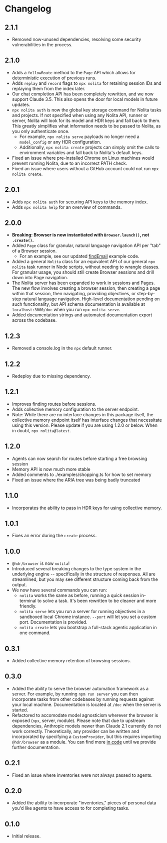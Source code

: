 # Changelog

## 2.1.1

- Removed now-unused dependencies, resolving some security vulnerabilities in the process.

## 2.1.0

- Adds a `followRoute` method to the `Page` API which allows for deterministic execution of previous runs.
- Adds `replay` and `record` flags to `npx nolita` for retaining session IDs and replaying them from the index later.
- Our chat completion API has been completely rewritten, and we now support Claude 3.5. This also opens the door for local models in future updates.
- `npx nolita auth` is now the global key storage command for Nolita tasks and projects. If not specified when using any Nolita API, runner or server, Nolita will look for its model and HDR keys and fall back to them. This greatly simplifies what information needs to be passed to Nolita, as you only authenticate once.
  - For example, `npx nolita serve` payloads no longer need a `model_config` or any HDR configuration.
  - Additionally, `npx nolita create` projects can simply omit the calls to environment variables and fall back to Nolita's default keys.
- Fixed an issue where pre-installed Chrome on Linux machines would prevent running Nolita, due to an incorrect PATH check.
- Fixed an issue where users without a GitHub account could not run `npx nolita create`.

## 2.0.1

- Adds `npx nolita auth` for securing API keys to the memory index.
- Adds `npx nolita help` for an overview of commands.

## 2.0.0

- **Breaking: Browser is now instantiated with `Browser.launch()`, not `.create()`.**
- Added `Page` class for granular, natural language navigation API per "tab" of a Browser session.
  - For an example, see our updated [findEmail](https://github.com/hdresearch/nolita/blob/1f57cc8f5b112faaf62cab488f88b047825bddfa/examples/findEmail.ts#L26-L41) example code.
- Added a general `Nolita` class for an equivalent API of our general `npx nolita` task runner in Node scripts, without needing to wrangle classes. For granular usage, you should still create Browser sessions and drill down into Page navigation.
- The Nolita server has been expanded to work in sessions and Pages. The new flow involves creating a browser session, then creating a page within that session, then navigating, providing objectives, or step-by-step natural language navigation. High-level documentation pending on such functionality, but API schema documentation is available at `localhost:3000/doc` when you run `npx nolita serve`.
- Added documentation strings and automated documentation export across the codebase.

## 1.2.3

- Removed a console.log in the `npx` default runner.

## 1.2.2

- Redeploy due to missing dependency.

## 1.2.1

- Improves finding routes before sessions.
- Adds collective memory configuration to the server endpoint.
- Note: While there are no interface changes in this package itself, the collective memory endpoint itself has interface changes that necessitate using this version. Please update if you are using 1.2.0 or below. When in doubt, `npx nolita@latest`.

## 1.2.0

- Agents can now search for routes before starting a free browsing session
- Memory API is now much more stable
- Added comments to ./examples/shopping.ts for how to set memory
- Fixed an issue where the ARIA tree was being badly truncated

## 1.1.0

- Incorporates the ability to pass in HDR keys for using collective memory.

## 1.0.1

- Fixes an error during the `create` process.

## 1.0.0

- `@hdr/browser` is now `nolita`!
- Introduced several breaking changes to the type system in the underlying engine -- specifically in the structure of responses. All are streamlined, but you may see different structure coming back from the output.
- We now have several commands you can run:
  - `nolita` works the same as before, running a quick session in-terminal to solve a task. It's been rewritten to be cleaner and more friendly.
  - `nolita serve` lets you run a server for running objectives in a sandboxed local Chrome instance. `--port` will let you set a custom port. Documentation is provided.
  - `nolita create` lets you bootstrap a full-stack agentic application in one command.

## 0.3.1

- Added collective memory retention of browsing sessions.

## 0.3.0

- Added the ability to serve the browser automation framework as a server. For example, by running `npm run server` you can then incorporate tasks from other codebases by running requests against your local machine. Documentation is located at `/doc` when the server is started.
- Refactored to accomodate model agnosticism wherever the browser is exposed (`npx`, server, module). Please note that due to upstream dependencies, Anthropic models newer than Claude 2.1 currently do not work correctly. Theoretically, any provider can be written and incorporated by specifying a `CustomProvider`, but this requires importing `@hdr/browser` as a module. You can find more [in code](https://github.com/hdresearch/hdr-browser/blob/438a500a8e9abd85bf3a7dc2f4975796fbac4030/src/agent/config.ts) until we provide further documentation.

## 0.2.1

- Fixed an issue where inventories were not always passed to agents.

## 0.2.0

- Added the ability to incorporate "inventories," pieces of personal data you'd like agents to have access to for completing tasks.

## 0.1.0

- Initial release.
